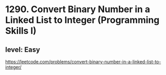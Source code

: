 # 1290. Convert Binary Number in a Linked List to Integer (Programming Skills I)
## level: Easy

https://leetcode.com/problems/convert-binary-number-in-a-linked-list-to-integer/
